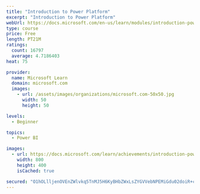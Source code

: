 ```yaml
---
title: "Introduction to Power Platform"
excerpt: "Introduction to Power Platform"
webUrl: https://docs.microsoft.com/en-us/learn/modules/introduction-power-platform/
type: course
price: Free
length: PT21M
ratings:
  count: 16797
  average: 4.7186403
heat: 75

provider:
  name: Microsoft Learn
  domain: microsoft.com
  images:
    - url: /assets/images/organizations/microsoft.com-50x50.jpg
      width: 50
      height: 50

levels:
  - Beginner

topics:
  - Power BI

images:
  - url: https://docs.microsoft.com/learn/achievements/introduction-power-platform-social.png
    width: 800
    height: 400
    isCached: true

secured: "O1hOLlljenOVEnZWlvkq5TnMJ5H6KyBHbZWxLsZYGVVebNPEMiGdu02doiR+cSec3cucJUtM59VD8FHpFkCpjwzU0ngheflIxVjU0l2a2iLZ9fuPf27e7De1+3W6F3kRp6QVK9Mnele/qXDMsniQQ6UHBBiOLeuKcilGZ2uZJYYm9ikkAKBMRmk7WjkdeNeaQS5ZrKIY+weHRZS0LymTumjo+ruLXEPlYH60Mqj1aclGEkKm0kryWyF9EuiTh8msRVTeIEBghCFZqOIAHjObt+bK5+KSHq6r3UNNRBf7Qb7hEx+s28l3qlO9hSf0tQgzcfCIH5cvNCqbqNVgMaQ8CrFtwxmt3wB1ZY/Mr/fpZLqYWqucejkzBCXxJeEHd1Y221NuJ/8onC50QX3QJ3WEBFOemqkaASKFAejoVfRNO8CTwC/9bBOI69fxilRa52OH;s69wc1SqspWsMVp0DzE0Qg=="
---
```


